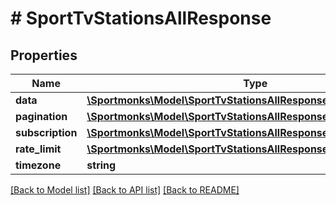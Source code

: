 # # SportTvStationsAllResponse

## Properties

Name | Type | Description | Notes
------------ | ------------- | ------------- | -------------
**data** | [**\Sportmonks\Model\SportTvStationsAllResponseDataInner[]**](SportTvStationsAllResponseDataInner.md) |  | [optional]
**pagination** | [**\Sportmonks\Model\SportTvStationsAllResponsePagination**](SportTvStationsAllResponsePagination.md) |  | [optional]
**subscription** | [**\Sportmonks\Model\SportTvStationsAllResponseSubscriptionInner[]**](SportTvStationsAllResponseSubscriptionInner.md) |  | [optional]
**rate_limit** | [**\Sportmonks\Model\SportTvStationsAllResponseRateLimit**](SportTvStationsAllResponseRateLimit.md) |  | [optional]
**timezone** | **string** |  | [optional]

[[Back to Model list]](../../README.md#models) [[Back to API list]](../../README.md#endpoints) [[Back to README]](../../README.md)
